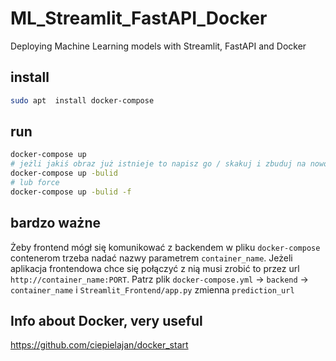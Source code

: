 # ML_Streamlit_FastAPI_Docker
Deploying Machine Learning models with Streamlit, FastAPI and Docker

## install
```bash
sudo apt  install docker-compose
```

## run
```bash
docker-compose up
# jeżli jakiś obraz już istnieje to napisz go / skakuj i zbuduj na nowo 
docker-compose up -bulid
# lub force 
docker-compose up -bulid -f
```

## bardzo ważne
Żeby frontend mógł się komunikować z backendem w pliku `docker-compose` contenerom trzeba nadać nazwy parametrem `container_name`. Jeżeli aplikacja frontendowa chce się połączyć z nią musi zrobić to przez url `http://container_name:PORT`.   Patrz plik `docker-compose.yml` -> `backend` -> `container_name` i `Streamlit_Frontend/app.py` zmienna `prediction_url`


## Info about Docker, very useful

https://github.com/ciepielajan/docker_start
